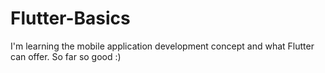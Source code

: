 # Flutter-Basics

I'm learning the mobile application development concept and what Flutter can offer. So far so good :)
